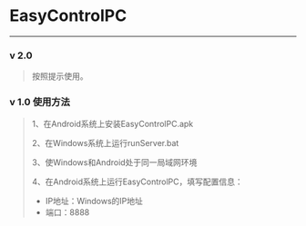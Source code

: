 # EasyControlPC
---
### v 2.0
>按照提示使用。
>
### v 1.0 使用方法
>1、在Android系统上安装EasyControlPC.apk
>
>2、在Windows系统上运行runServer.bat
>
>3、使Windows和Android处于同一局域网环境
>
>4、在Android系统上运行EasyControlPC，填写配置信息：
>
>- IP地址：Windows的IP地址
>- 端口：8888

